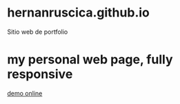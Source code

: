 # hernanruscica.github.io
Sitio web de portfolio
<h1>my personal web page, fully responsive</h1>
<a href="https://hernanruscica.github.io/">demo online</a>
